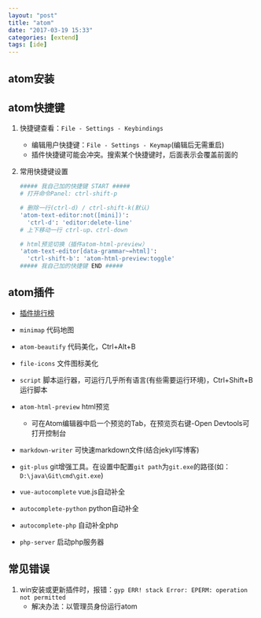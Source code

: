 ```yaml
---
layout: "post"
title: "atom"
date: "2017-03-19 15:33"
categories: [extend]
tags: [ide]
---
```


## atom安装

## atom快捷键

1. 快捷键查看：`File - Settings - Keybindings`
    - 编辑用户快捷键：`File - Settings - Keymap`(编辑后无需重启)
    - 插件快捷键可能会冲突。搜索某个快捷键时，后面表示会覆盖前面的
2. 常用快捷键设置

    ```bash
    ##### 我自己加的快捷键 START #####
    # 打开命令Panel: ctrl-shift-p

    # 删除一行(ctrl-d) / ctrl-shift-k(默认)
    'atom-text-editor:not([mini])':
      'ctrl-d': 'editor:delete-line'
    # 上下移动一行 ctrl-up、ctrl-down

    # html预览切换（插件atom-html-preview）
    'atom-text-editor[data-grammar~=html]':
      'ctrl-shift-b': 'atom-html-preview:toggle'
    ##### 我自己加的快捷键 END #####
    ```

## atom插件

- [插件排行榜](https://atom.io/packages/list)
- `minimap` 代码地图
- `atom-beautify` 代码美化，Ctrl+Alt+B
- `file-icons` 文件图标美化
- `script` 脚本运行器，可运行几乎所有语言(有些需要运行环境)，Ctrl+Shift+B 运行脚本
- `atom-html-preview` html预览
    - 可在Atom编辑器中启一个预览的Tab，在预览页右键-Open Devtools可打开控制台
- `markdown-writer` 可快速markdown文件(结合jekyll写博客)
- `git-plus` git增强工具。在设置中配置`git path`为`git.exe`的路径(如：`D:\java\Git\cmd\git.exe`)

- `vue-autocomplete` vue.js自动补全
- `autocomplete-python` python自动补全
- `autocomplete-php` 自动补全php
- `php-server` 启动php服务器



## 常见错误

1. win安装或更新插件时，报错：`gyp ERR! stack Error: EPERM: operation not permitted`
    - 解决办法：以管理员身份运行atom
